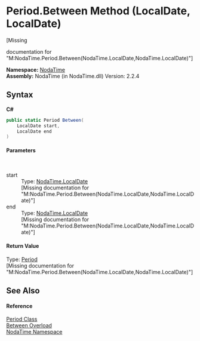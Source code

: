 # Period.Between Method (LocalDate, LocalDate)
 

\[Missing <summary> documentation for "M:NodaTime.Period.Between(NodaTime.LocalDate,NodaTime.LocalDate)"\]

**Namespace:**&nbsp;<a href="N_NodaTime">NodaTime</a><br />**Assembly:**&nbsp;NodaTime (in NodaTime.dll) Version: 2.2.4

## Syntax

**C#**<br />
``` C#
public static Period Between(
	LocalDate start,
	LocalDate end
)
```


#### Parameters
&nbsp;<dl><dt>start</dt><dd>Type: <a href="T_NodaTime_LocalDate">NodaTime.LocalDate</a><br />\[Missing <param name="start"/> documentation for "M:NodaTime.Period.Between(NodaTime.LocalDate,NodaTime.LocalDate)"\]</dd><dt>end</dt><dd>Type: <a href="T_NodaTime_LocalDate">NodaTime.LocalDate</a><br />\[Missing <param name="end"/> documentation for "M:NodaTime.Period.Between(NodaTime.LocalDate,NodaTime.LocalDate)"\]</dd></dl>

#### Return Value
Type: <a href="T_NodaTime_Period">Period</a><br />\[Missing <returns> documentation for "M:NodaTime.Period.Between(NodaTime.LocalDate,NodaTime.LocalDate)"\]

## See Also


#### Reference
<a href="T_NodaTime_Period">Period Class</a><br /><a href="Overload_NodaTime_Period_Between">Between Overload</a><br /><a href="N_NodaTime">NodaTime Namespace</a><br />